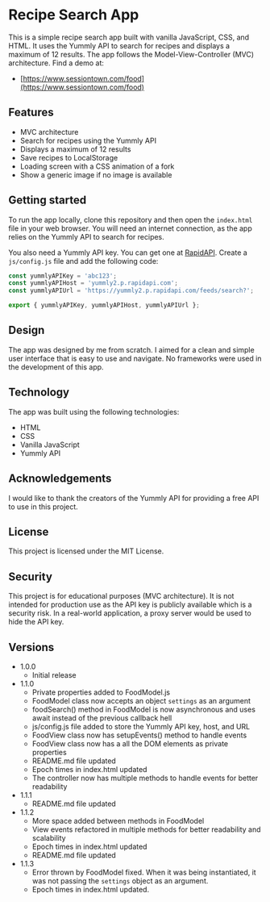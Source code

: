 # Recipe Search App

This is a simple recipe search app built with vanilla JavaScript, CSS, and HTML. It uses the Yummly API to search for recipes and displays a maximum of 12 results. The app follows the Model-View-Controller (MVC) architecture. Find a demo at:

* [https://www.sessiontown.com/food](https://www.sessiontown.com/food)

## Features

* MVC architecture
* Search for recipes using the Yummly API
* Displays a maximum of 12 results
* Save recipes to LocalStorage
* Loading screen with a CSS animation of a fork
* Show a generic image if no image is available

## Getting started

To run the app locally, clone this repository and then open the `index.html` file in your web browser. You will need an internet connection, as the app relies on the Yummly API to search for recipes.

You also need a Yummly API key. You can get one at [RapidAPI](https://rapidapi.com/apidojo/api/yummly2/). Create a `js/config.js` file and add the following code:

```js
const yummlyAPIKey = 'abc123';
const yummlyAPIHost = 'yummly2.p.rapidapi.com';
const yummlyAPIUrl = 'https://yummly2.p.rapidapi.com/feeds/search?';

export { yummlyAPIKey, yummlyAPIHost, yummlyAPIUrl };
``` 

## Design

The app was designed by me from scratch. I aimed for a clean and simple user interface that is easy to use and navigate. No frameworks were used in the development of this app.

## Technology

The app was built using the following technologies:

* HTML
* CSS
* Vanilla JavaScript
* Yummly API

## Acknowledgements

I would like to thank the creators of the Yummly API for providing a free API to use in this project.

## License

This project is licensed under the MIT License.

## Security

This project is for educational purposes (MVC architecture). It is not intended for production use as the API key is publicly available which is a security risk. In a real-world application, a proxy server would be used to hide the API key.

## Versions

* 1.0.0
    * Initial release
* 1.1.0
    * Private properties added to FoodModel.js
    * FoodModel class now accepts an object `settings` as an argument
    * foodSearch() method in FoodModel is now asynchronous and uses await instead of the previous callback hell
    * js/config.js file added to store the Yummly API key, host, and URL
    * FoodView class now has setupEvents() method to handle events
    * FoodView class now has a all the DOM elements as private properties
    * README.md file updated
    * Epoch times in index.html updated
    * The controller now has multiple methods to handle events for better readability
* 1.1.1
    * README.md file updated
* 1.1.2
    * More space added between methods in FoodModel
    * View events refactored in multiple methods for better readability and scalability
    * Epoch times in index.html updated
    * README.md file updated
* 1.1.3
    * Error thrown by FoodModel fixed. When it was being instantiated, it was not passing the `settings` object as an argument.
    * Epoch times in index.html updated.